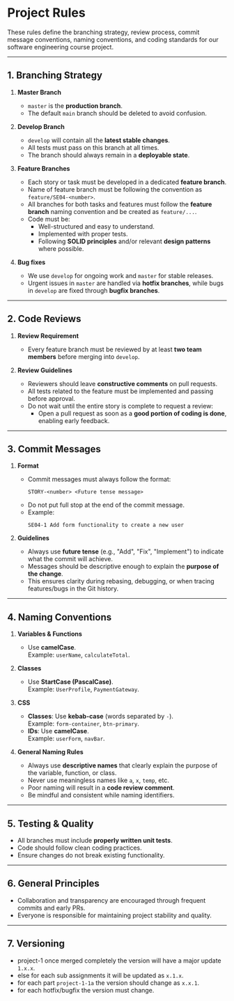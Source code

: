 # Project Rules

These rules define the branching strategy, review process, commit message conventions, naming conventions, and coding standards for our software engineering course project.

---

## 1. Branching Strategy

1. **Master Branch**
   - `master` is the **production branch**.
   - The default `main` branch should be deleted to avoid confusion.

2. **Develop Branch**
   - `develop` will contain all the **latest stable changes**.
   - All tests must pass on this branch at all times.
   - The branch should always remain in a **deployable state**.

3. **Feature Branches**
   - Each story or task must be developed in a dedicated **feature branch**.
   - Name of feature branch must be following the convention as `feature/SE04-<number>`.
   - All branches for both tasks and features must follow the **feature branch** naming convention and be created as `feature/...`.
   - Code must be:
     - Well-structured and easy to understand.
     - Implemented with proper tests.
     - Following **SOLID principles** and/or relevant **design patterns** where possible.

4. **Bug fixes**
   - We use `develop` for ongoing work and `master` for stable releases. 
   - Urgent issues in `master` are handled via **hotfix branches**, while bugs in `develop` are fixed through **bugfix branches**.

---

## 2. Code Reviews

1. **Review Requirement**
   - Every feature branch must be reviewed by at least **two team members** before merging into `develop`.

2. **Review Guidelines**
   - Reviewers should leave **constructive comments** on pull requests.
   - All tests related to the feature must be implemented and passing before approval.
   - Do not wait until the entire story is complete to request a review:
     - Open a pull request as soon as a **good portion of coding is done**, enabling early feedback.

---

## 3. Commit Messages

1. **Format**
   - Commit messages must always follow the format:  
     ```
     STORY-<number> <Future tense message>
     ```
   - Do not put full stop at the end of the commit message.
   - Example:  
     ```
     SE04-1 Add form functionality to create a new user
     ```

2. **Guidelines**
   - Always use **future tense** (e.g., "Add", "Fix", "Implement") to indicate what the commit will achieve.
   - Messages should be descriptive enough to explain the **purpose of the change**.
   - This ensures clarity during rebasing, debugging, or when tracing features/bugs in the Git history.

---

## 4. Naming Conventions

1. **Variables & Functions**
   - Use **camelCase**.  
     Example: `userName`, `calculateTotal`.

2. **Classes**
   - Use **StartCase (PascalCase)**.  
     Example: `UserProfile`, `PaymentGateway`.

3. **CSS**
   - **Classes**: Use **kebab-case** (words separated by `-`).  
     Example: `form-container`, `btn-primary`.
   - **IDs**: Use **camelCase**.  
     Example: `userForm`, `navBar`.

4. **General Naming Rules**
   - Always use **descriptive names** that clearly explain the purpose of the variable, function, or class.  
   - Never use meaningless names like `a`, `x`, `temp`, etc.  
   - Poor naming will result in a **code review comment**.  
   - Be mindful and consistent while naming identifiers.

---

## 5. Testing & Quality
- All branches must include **properly written unit tests**.
- Code should follow clean coding practices.
- Ensure changes do not break existing functionality.

---

## 6. General Principles
- Collaboration and transparency are encouraged through frequent commits and early PRs.
- Everyone is responsible for maintaining project stability and quality.

---

## 7. Versioning
- project-1 once merged completely the version will have a major update `1.x.x`.
- else for each sub assignments it will be updated as `x.1.x`.
- for each part `project-1-1a` the version should change as `x.x.1`.
- for each hotfix/bugfix the version must change.
